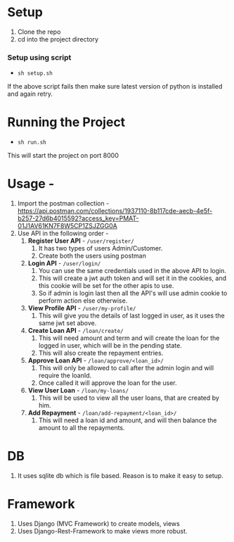 # Setup 
1. Clone the repo
2. cd into the project directory

### Setup using script
* `sh setup.sh`

If the above script fails then make sure latest version of python is installed
and again retry.

# Running the Project
* `sh run.sh`

This will start the project on port 8000

# Usage -
1. Import the postman collection - https://api.postman.com/collections/1937110-8b117cde-aecb-4e5f-b257-27d6b4015592?access_key=PMAT-01J1AV61KN7F8W5CP1ZSJZGG0A
2. Use API in the following order -
   1. **Register User API** - `/user/register/`
      1. It has two types of users Admin/Customer. 
      2. Create both the users using postman
   2. **Login API** - `/user/login/`
      1. You can use the same credentials used in the above API to login. 
      2. This will create a jwt auth token and will set it in the cookies, and this cookie will be set for the other apis to use. 
      3. So if admin is login last then all the API's will use admin cookie to perform action else otherwise.
   3. **View Profile API** - `/user/my-profile/`
      1. This will give you the details of last logged in user, as it uses the same jwt set above.
   4. **Create Loan API** - `/loan/create/`
      1. This will need amount and term and will create the loan for the logged in user, which will be in the pending state. 
      2. This will also create the repayment entries.
   5. **Approve Loan API** - `/loan/approve/<loan_id>/`
      1. This will only be allowed to call after the admin login and will require the loanId. 
      2. Once called it will approve the loan for the user.
   6. **View User Loan** - `/loan/my-loans/`
      1. This will be used to view all the user loans, that are created by him.
   7. **Add Repayment** - `/loan/add-repayment/<loan_id>/`
      1. This will need a loan id and amount, and will then balance the amount to all the repayments.

# DB
1. It uses sqlite db which is file based. Reason is to make it easy to setup.

# Framework
1. Uses Django (MVC Framework) to create models, views
2. Uses Django-Rest-Framework to make views more robust.
